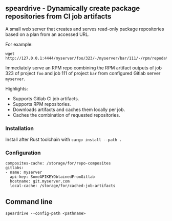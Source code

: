 ## speardrive - Dynamically create package repositories from CI job artifacts

A small web server that creates and serves read-only package repositories
based on a plan from an accessed URL.

For example:

```
wget http://127.0.0.1:4444/myserver/foo/323/-/myserver/bar/111/-/rpm/repodata/repomd.xml
```

Immediately serve an RPM repo combining the RPM artifact outputs of job 323 of
project `foo` and job 111 of project `bar` from configured Gitlab server
`myserver`.


Highlights:

* Supports Gitlab CI job artifacts.
* Supports RPM repositories.
* Downloads artifacts and caches them locally per job.
* Caches the combination of requested repositories.


### Installation

Install after Rust toolchain with `cargo install --path .`


### Configuration

```
composites-cache: /storage/for/repo-composites
gitlabs:
- name: myserver
  api-key: SomeAPIKEYObtainedFromGitlab
  hostname: git.myserver.com
  local-cache: /storage/for/cached-job-artifacts
```

## Command line

```
speardrive --config-path <pathname>
```
